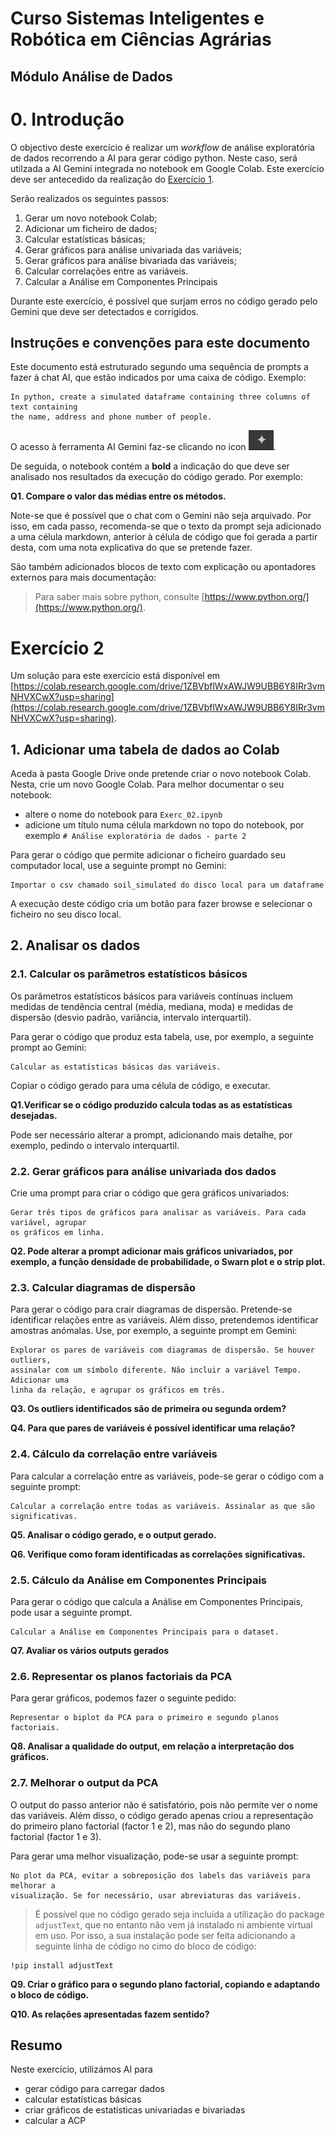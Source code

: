 # Curso Sistemas Inteligentes e Robótica em Ciências Agrárias

## Módulo Análise de Dados


# 0. Introdução

O objectivo deste exercício é realizar um *workflow* de análise exploratória de dados
recorrendo a AI para gerar código python. Neste caso, será utilzada a AI 
Gemini integrada no notebook em Google Colab. Este exercício deve ser antecedido 
da realização do [Exercício 1](https://github.com/isa-ulisboa/SIRCA-DA/blob/main/sirca_DA_exec01.md).

Serão realizados os seguintes passos:

1. Gerar um novo notebook Colab;
2. Adicionar um ficheiro de dados;
3. Calcular estatísticas básicas;
4. Gerar gráficos para análise univariada das variáveis;
5. Gerar gráficos para análise bivariada das variáveis;
6. Calcular correlações entre as variáveis.
7. Calcular a Análise em Componentes Principais

Durante este exercício, é possível que surjam erros no código gerado pelo Gemini
que deve ser detectados e corrigidos.


## Instruções e convenções para este documento

Este documento está estruturado segundo uma sequência de prompts a fazer à chat AI,
que estão indicados por uma caixa de código. Exemplo:

```
In python, create a simulated dataframe containing three columns of text containing 
the name, address and phone number of people.
```
O acesso à ferramenta AI Gemini faz-se clicando no icon ![image](images/icon_gemini.png).


De seguida, o notebook contém a **bold** a indicação do que deve ser analisado 
nos resultados da execução do código gerado. Por exemplo:

**Q1. Compare o valor das médias entre os métodos.**

Note-se que é possível que o chat com o Gemini não seja arquivado. Por isso, em 
cada passo, recomenda-se que o texto da prompt seja adicionado a uma célula 
markdown, anterior à célula de código que foi gerada a partir desta, com uma nota
explicativa do que se pretende fazer. 

São também adicionados blocos de texto com explicação ou apontadores externos para mais documentação:

>Para saber mais sobre python, consulte [https://www.python.org/](https://www.python.org/).

# Exercício 2

Um solução para este exercício está disponível em [https://colab.research.google.com/drive/1ZBVbflWxAWJW9UBB6Y8IRr3vmNHVXCwX?usp=sharing](https://colab.research.google.com/drive/1ZBVbflWxAWJW9UBB6Y8IRr3vmNHVXCwX?usp=sharing).

## 1. Adicionar uma tabela de dados ao Colab

Aceda à pasta Google Drive onde pretende criar o novo notebook Colab. Nesta,
crie um novo Google Colab. Para melhor documentar o seu notebook:
- altere o nome do notebook para `Exerc_02.ipynb`
- adicione um título numa célula markdown no topo do notebook, por exemplo
`# Análise exploratória de dados - parte 2`

Para gerar o código que permite adicionar o ficheiro guardado seu computador 
local, use a seguinte prompt no Gemini:

```
Importar o csv chamado soil_simulated do disco local para um dataframe
``` 

A execução deste código cria um botão para fazer browse e selecionar o ficheiro
no seu disco local.

## 2. Analisar os dados

### 2.1. Calcular os parâmetros estatísticos básicos

Os parâmetros estatísticos básicos para variáveis contínuas incluem medidas de 
tendência central (média, mediana, moda) e medidas de dispersão (desvio padrão, 
variância, intervalo interquartil).

Para gerar o código que produz esta tabela, use, por exemplo, a seguinte prompt ao 
Gemini:

```
Calcular as estatísticas básicas das variáveis.
```
Copiar o código gerado para uma célula de código, e executar.

**Q1.Verificar se o código produzido calcula todas as as estatísticas desejadas.**

Pode ser necessário alterar a prompt, adicionando mais detalhe, por exemplo, pedindo
o intervalo interquartil.

### 2.2. Gerar gráficos para análise univariada dos dados

Crie uma prompt para criar o código que gera gráficos univariados:
```
Gerar três tipos de gráficos para analisar as variáveis. Para cada variável, agrupar 
os gráficos em linha.
```

**Q2. Pode alterar a prompt adicionar mais gráficos univariados, por exemplo,
a função densidade de probabilidade, o Swarn plot e o strip plot.**


### 2.3. Calcular diagramas de dispersão

Para gerar o código para crair diagramas de dispersão. Pretende-se identificar 
relações entre as variáveis. Além disso, pretendemos identificar amostras anómalas.
Use, por exemplo, a seguinte prompt em Gemini:

```
Explorar os pares de variáveis com diagramas de dispersão. Se houver outliers, 
assinalar com um símbolo diferente. Não incluir a variável Tempo. Adicionar uma 
linha da relação, e agrupar os gráficos em três.
```

**Q3. Os outliers identificados são de primeira ou segunda ordem?**

**Q4. Para que pares de variáveis é possível identificar uma relação?**

### 2.4. Cálculo da correlação entre variáveis

Para calcular a correlação entre as variáveis, pode-se gerar o código com a seguinte
prompt:
```
Calcular a correlação entre todas as variáveis. Assinalar as que são significativas.

```
**Q5. Analisar o código gerado, e o output gerado.**

**Q6. Verifique como foram identificadas as correlações significativas.**

### 2.5. Cálculo da Análise em Componentes Principais

Para gerar o código que calcula a Análise em Componentes Principais, pode usar a
seguinte prompt.
```
Calcular a Análise em Componentes Principais para o dataset.
```

**Q7. Avaliar os vários outputs gerados**

### 2.6. Representar os planos factoriais da PCA

Para gerar gráficos, podemos fazer o seguinte pedido: 

```
Representar o biplot da PCA para o primeiro e segundo planos factoriais.
```
**Q8. Analisar a qualidade do output, em relação a interpretação dos gráficos.**

### 2.7. Melhorar o output da PCA

O output do passo anterior não é satisfatório, pois não permite ver o nome 
das variáveis. Além disso, o código gerado apenas criou a representação do primeiro
plano factorial (factor 1 e 2), mas não do segundo plano factorial (factor 1 e 3).

Para gerar uma melhor visualização, pode-se usar a seguinte prompt:

```
No plot da PCA, evitar a sobreposição dos labels das variáveis para melhorar a 
visualização. Se for necessário, usar abreviaturas das variáveis.
```

> É possível que no código gerado seja incluída a utilização do package `adjustText`, 
que no entanto não vem já instalado ni ambiente virtual em uso. Por isso, a sua 
instalação pode ser feita adicionando a seguinte linha de código no cimo do 
bloco de código:
```pyhton
!pip install adjustText
```

**Q9. Criar o gráfico para o segundo plano factorial, copiando e adaptando o 
bloco de código.**

**Q10. As relações apresentadas fazem sentido?**


## Resumo

Neste exercício, utilizámos AI para 
- gerar código para carregar dados
- calcular estatísticas básicas
- criar gráficos de estatísticas univariadas e bivariadas
- calcular a ACP



